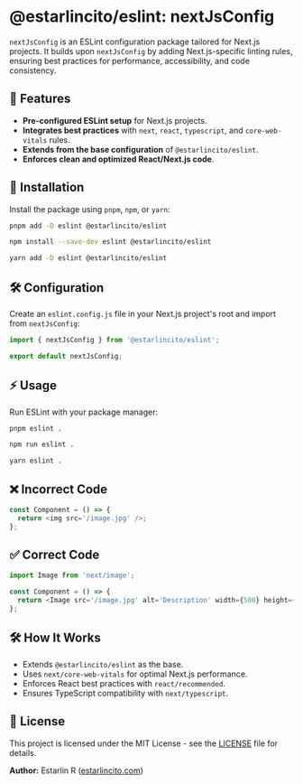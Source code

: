 # @estarlincito/eslint: nextJsConfig

`nextJsConfig` is an ESLint configuration package tailored for Next.js projects. It builds upon `nextJsConfig` by adding Next.js-specific linting rules, ensuring best practices for performance, accessibility, and code consistency.

## 📌 Features

- **Pre-configured ESLint setup** for Next.js projects.
- **Integrates best practices** with `next`, `react`, `typescript`, and `core-web-vitals` rules.
- **Extends from the base configuration** of `@estarlincito/eslint`.
- **Enforces clean and optimized React/Next.js code**.

## 🚀 Installation

Install the package using `pnpm`, `npm`, or `yarn`:

```bash
pnpm add -D eslint @estarlincito/eslint
```

```bash
npm install --save-dev eslint @estarlincito/eslint
```

```bash
yarn add -D eslint @estarlincito/eslint
```

## 🛠 Configuration

<!-- Create an `.eslintrc.js` file in your Next.js project's root and extend from `@estarlincito/eslint`:

```js
module.exports = {
  extends: '@estarlincito/eslint',
};
``` -->

Create an `eslint.config.js` file in your Next.js project's root and import from `nextJsConfig`:

```js
import { nextJsConfig } from '@estarlincito/eslint';

export default nextJsConfig;
```

## ⚡ Usage

Run ESLint with your package manager:

```bash
pnpm eslint .
```

```bash
npm run eslint .
```

```bash
yarn eslint .
```

## ❌ Incorrect Code

```js
const Component = () => {
  return <img src='/image.jpg' />;
};
```

## ✅ Correct Code

```js
import Image from 'next/image';

const Component = () => {
  return <Image src='/image.jpg' alt='Description' width={500} height={300} />;
};
```

## 🛠 How It Works

- Extends `@estarlincito/eslint` as the base.
- Uses `next/core-web-vitals` for optimal Next.js performance.
- Enforces React best practices with `react/recommended`.
- Ensures TypeScript compatibility with `next/typescript`.

## 📝 License

This project is licensed under the MIT License - see the [LICENSE](../LICENSE) file for details.

**Author:** Estarlin R ([estarlincito.com](https://estarlincito.com))
